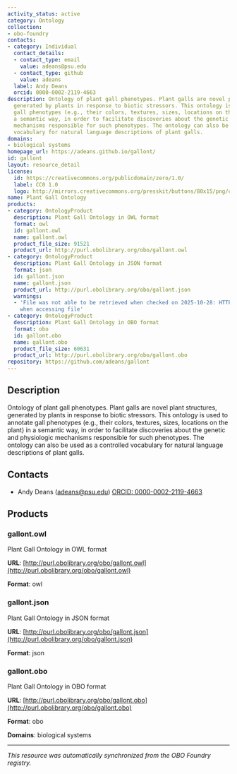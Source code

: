 ```yaml
---
activity_status: active
category: Ontology
collection:
- obo-foundry
contacts:
- category: Individual
  contact_details:
  - contact_type: email
    value: adeans@psu.edu
  - contact_type: github
    value: adeans
  label: Andy Deans
  orcid: 0000-0002-2119-4663
description: Ontology of plant gall phenotypes. Plant galls are novel plant structures,
  generated by plants in response to biotic stressors. This ontology is used to annotate
  gall phenotypes (e.g., their colors, textures, sizes, locations on the plant) in
  a semantic way, in order to facilitate discoveries about the genetic and physiologic
  mechanisms responsible for such phenotypes. The ontology can also be used as a controlled
  vocabulary for natural language descriptions of plant galls.
domains:
- biological systems
homepage_url: https://adeans.github.io/gallont/
id: gallont
layout: resource_detail
license:
  id: https://creativecommons.org/publicdomain/zero/1.0/
  label: CC0 1.0
  logo: http://mirrors.creativecommons.org/presskit/buttons/80x15/png/cc-zero.png
name: Plant Gall Ontology
products:
- category: OntologyProduct
  description: Plant Gall Ontology in OWL format
  format: owl
  id: gallont.owl
  name: gallont.owl
  product_file_size: 91521
  product_url: http://purl.obolibrary.org/obo/gallont.owl
- category: OntologyProduct
  description: Plant Gall Ontology in JSON format
  format: json
  id: gallont.json
  name: gallont.json
  product_url: http://purl.obolibrary.org/obo/gallont.json
  warnings:
  - 'File was not able to be retrieved when checked on 2025-10-28: HTTP 404 error
    when accessing file'
- category: OntologyProduct
  description: Plant Gall Ontology in OBO format
  format: obo
  id: gallont.obo
  name: gallont.obo
  product_file_size: 60631
  product_url: http://purl.obolibrary.org/obo/gallont.obo
repository: https://github.com/adeans/gallont
---
```

## Description

Ontology of plant gall phenotypes. Plant galls are novel plant structures, generated by plants in response to biotic stressors. This ontology is used to annotate gall phenotypes (e.g., their colors, textures, sizes, locations on the plant) in a semantic way, in order to facilitate discoveries about the genetic and physiologic mechanisms responsible for such phenotypes. The ontology can also be used as a controlled vocabulary for natural language descriptions of plant galls.

## Contacts

- Andy Deans (adeans@psu.edu) [ORCID: 0000-0002-2119-4663](https://orcid.org/0000-0002-2119-4663)

## Products

### gallont.owl

Plant Gall Ontology in OWL format

**URL**: [http://purl.obolibrary.org/obo/gallont.owl](http://purl.obolibrary.org/obo/gallont.owl)

**Format**: owl

### gallont.json

Plant Gall Ontology in JSON format

**URL**: [http://purl.obolibrary.org/obo/gallont.json](http://purl.obolibrary.org/obo/gallont.json)

**Format**: json

### gallont.obo

Plant Gall Ontology in OBO format

**URL**: [http://purl.obolibrary.org/obo/gallont.obo](http://purl.obolibrary.org/obo/gallont.obo)

**Format**: obo

**Domains**: biological systems

---

*This resource was automatically synchronized from the OBO Foundry registry.*